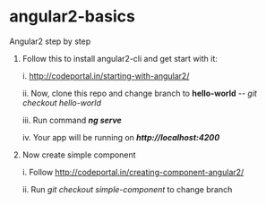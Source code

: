# angular2-basics
Angular2 step by step


1. Follow this to install angular2-cli and get start with it:

	i. http://codeportal.in/starting-with-angular2/

	ii. Now, clone this repo and change branch to **hello-world** -- _git checkout hello-world_

	iii. Run command **_ng serve_**

	iv. Your app will be running on **_http://localhost:4200_**


2. Now create simple component

	i. Follow http://codeportal.in/creating-component-angular2/

	ii. Run _git checkout simple-component_ to change branch